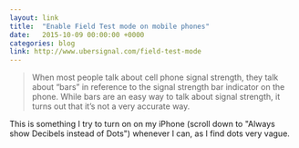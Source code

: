 ```yaml
---
layout: link
title:  "Enable Field Test mode on mobile phones"
date:   2015-10-09 00:00:00 +0000
categories: blog
link: http://www.ubersignal.com/field-test-mode
---
```


> When most people talk about cell phone signal strength, they talk about “bars” in reference to the signal strength bar indicator on the phone. While bars are an easy way to talk about signal strength, it turns out that it’s not a very accurate way.

This is something I try to turn on on my iPhone (scroll down to "Always show Decibels instead of Dots") whenever I can, as I find dots very vague.
